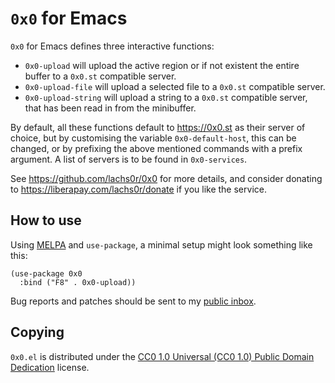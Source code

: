 `0x0` for Emacs
===============

`0x0` for Emacs defines three interactive functions:

- `0x0-upload` will upload the active region or if not existent the
  entire buffer to a `0x0.st` compatible server.
- `0x0-upload-file` will upload a selected file to a `0x0.st` compatible
  server.
- `0x0-upload-string` will upload a string to a `0x0.st` compatible
  server, that has been read in from the minibuffer.
  
By default, all these functions default to https://0x0.st as their
server of choice, but by customising the variable `0x0-default-host`,
this can be changed, or by prefixing the above mentioned commands with
a prefix argument. A list of servers is to be found in `0x0-services`.

See https://github.com/lachs0r/0x0 for more details, and consider
donating to https://liberapay.com/lachs0r/donate if you like the
service.

How to use
----------

Using [MELPA] and `use-package`, a minimal setup might look something like
this:

	(use-package 0x0
	  :bind ("F8" . 0x0-upload))

Bug reports and patches should be sent to my [public inbox].

Copying
-------

`0x0.el` is distributed under the [CC0 1.0 Universal (CC0 1.0) Public
Domain Dedication][cc0] license.

[MELPA]: https://melpa.org/#/0x0
[public inbox]: https://lists.sr.ht/~zge/public-inbox
[cc0]: https://creativecommons.org/publicdomain/zero/1.0/deed
